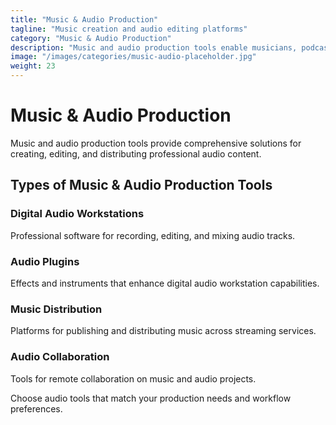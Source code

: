 ```yaml
---
title: "Music & Audio Production"
tagline: "Music creation and audio editing platforms"
category: "Music & Audio Production"
description: "Music and audio production tools enable musicians, podcasters, and audio professionals to create, edit, and distribute high-quality audio content. These platforms provide professional-grade capabilities for audio creation and production."
image: "/images/categories/music-audio-placeholder.jpg"
weight: 23
---
```


# Music & Audio Production

Music and audio production tools provide comprehensive solutions for creating, editing, and distributing professional audio content.

## Types of Music & Audio Production Tools

### Digital Audio Workstations
Professional software for recording, editing, and mixing audio tracks.

### Audio Plugins
Effects and instruments that enhance digital audio workstation capabilities.

### Music Distribution
Platforms for publishing and distributing music across streaming services.

### Audio Collaboration
Tools for remote collaboration on music and audio projects.

Choose audio tools that match your production needs and workflow preferences.